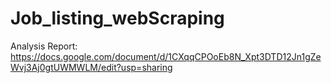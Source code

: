 # Job_listing_webScraping

Analysis Report: https://docs.google.com/document/d/1CXqqCPOoEb8N_Xpt3DTD12Jn1gZeWvj3Aj0gtUWMWLM/edit?usp=sharing
